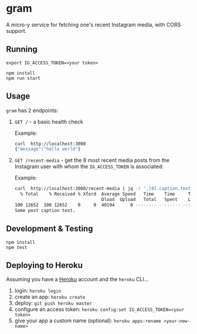 # gram

A micro-y service for fetching one's recent Instagram media, with CORS support.

## Running

```
export IG_ACCESS_TOKEN=<your token>
```

```
npm install
npm run start
```

## Usage

`gram` has 2 endpoints:

1. `GET /` - a basic health check

    Example:

    ```bash
    curl  http://localhost:3000
    {"message":"hello world"}
    ```

2. `GET /recent-media` - get the 8 most recent media posts from the Instagram user with whom the `IG_ACCESS_TOKEN` is associated:

    Example:
    ```bash
    curl  http://localhost:3000/recent-media | jq -r '.[0].caption.text'
      % Total    % Received % Xferd  Average Speed   Time    Time     Time  Current
                                     Dload  Upload   Total   Spent    Left  Speed
    100 12652  100 12652    0     0  40194      0 --:--:-- --:--:-- --:--:-- 40292
    Some post caption text.
    ```

## Development & Testing

```
npm install
npm test
```

## Deploying to Heroku

Assuming you have a [Heroku](http://heroku.com/) account and the `heroku` CLI...

1. login: `heroku login`
2. create an app: `heroku create`
3. deploy: `git push heroku master`
4. configure an access token: `heroku config:set IG_ACCESS_TOKEN=<your token>`
5. give your app a custom name (optional): `heroku apps:rename <your-new-name>`
